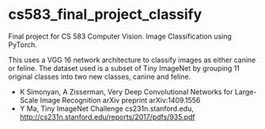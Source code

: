 # cs583_final_project_classify
Final project for CS 583 Computer Vision.
Image Classification using PyTorch.

This uses a VGG 16 network architecture to classify images as either canine or feline.
The dataset used is a subset of Tiny ImageNet by grouping 11 original classes into two
new classes, canine and feline.

* K Simonyan, A Zisserman, Very Deep Convolutional Networks for Large-Scale Image Recognition arXiv preprint arXiv:1409.1556
* Y Ma, Tiny ImageNet Challenge  cs231n.stanford.edu, http://cs231n.stanford.edu/reports/2017/pdfs/935.pdf


